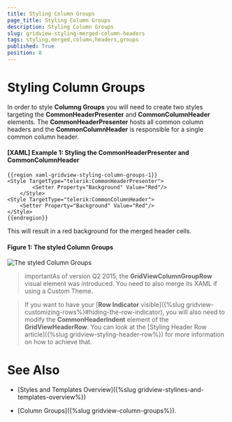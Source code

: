 ```yaml
---
title: Styling Column Groups
page_title: Styling Column Groups
description: Styling Column Groups
slug: gridview-styling-merged-column-headers
tags: styling,merged,column,headers,groups
published: True
position: 8
---
```


# Styling Column Groups

In order to style **Columng Groups** you will need to create two styles targeting the **CommonHeaderPresenter** and **CommonColumnHeader** elements. The __CommonHeaderPresenter__ hosts all common column headers and the __CommonColumnHeader__ is responsible for a single common column header. 

#### __[XAML] Example 1: Styling the CommonHeaderPresenter and CommonColumnHeader__

	{{region xaml-gridview-styling-column-groups-1}}
	<Style TargetType="telerik:CommonHeaderPresenter">
            <Setter Property="Background" Value="Red"/>
        </Style>
	<Style TargetType="telerik:CommonColumnHeader">
		<Setter Property="Background" Value="Red"/>
	</Style>
	{{endregion}}

This will result in a red background for the merged header cells.

#### __Figure 1: The styled Column Groups__

![The styled Column Groups](images/gridview-styling-column-groups.png)

>importantAs of version Q2 2015, the __GridViewColumnGroupRow__ visual element was introduced. You need to also merge its XAML if using a Custom Theme.

>If you want to have your [**Row Indicator** visible]({%slug gridview-customizing-rows%}#hiding-the-row-indicator), you will also need to modify the **CommonHeaderIndent** element of the **GridViewHeaderRow**. You can look at the [Styling Header Row article]({%slug gridview-styling-header-row%}) for more information on how to achieve that.

# See Also

 * [Styles and Templates Overview]({%slug gridview-stylines-and-templates-overview%})
 
 * [Column Groups]({%slug gridview-column-groups%}).
